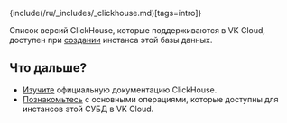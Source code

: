 {include(/ru/_includes/_clickhouse.md)[tags=intro]}

Список версий ClickHouse, которые поддерживаются в VK Cloud, доступен при [создании](../../../service-management/create) инстанса этой базы данных.

## Что дальше?

- [Изучите](https://clickhouse.com/docs/ru) официальную документацию ClickHouse.
- [Познакомьтесь](../../../service-management/manage-instance/clickhouse) с основными операциями, которые доступны для инстансов этой СУБД в VK Cloud.
